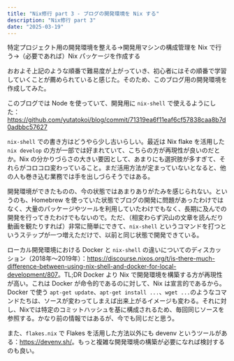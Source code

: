 ```yaml
---
title: "Nix修行 part 3 - ブログの開発環境を Nix する"
description: "Nix修行 part 3"
date: "2025-03-19"
---
```


特定プロジェクト用の開発環境を整える→開発用マシンの構成管理を Nix で行う→（必要であれば）Nix パッケージを作成する

おおよそ上記のような順番で難易度が上がっていき、初心者にはその順番で学習していくことが薦められていると感じた。そのため、このブログ用の開発環境を作成してみた。

このブログでは Node を使っていて、開発用に `nix-shell` で使えるようにした：<https://github.com/yutatokoi/blog/commit/71319ea6f11eaf6cf57838caa8b7d0adbbc57627>

`nix-shell` での書き方はどうやら少し古いらしい。最近は Nix flake を活用した `nix develop` の方が一部では好まれていて、こちらの方が再現性が良いのだとか。Nix の分かりづらさの大きい要因として、あまりにも選択肢が多すぎて、それらがコロコロ変わっていること。まだ活用方法が定まっていないとなると、他の人も巻き込む業務では手を出しづらそうではある。

開発環境ができたものの、今の状態ではあまりありがたみを感じられない。というのも、Homebrew を使っていた状態でブログの開発に問題があったわけではなく、大量のパッケージやツールを利用していたわけでもなく、長期に及んでの開発を行ってきたわけでもないので。ただ、（相変わらず沢山の文章を読んだり動画を観たりすれば）非常に簡単にできて、`nix-shell` というコマンドを打つというステップが一つ増えただけで、以前と同じ状態で開発できている。

ローカル開発環境における Docker と `nix-shell` の違いについてのディスカッション（2018年〜2019年）：<https://discourse.nixos.org/t/is-there-much-difference-between-using-nix-shell-and-docker-for-local-development/807>。TL;DR Docker より Nix で開発環境を構築する方が再現性が高い。これは Docker が命令的であるのに対して、Nix は宣言的であるから。Docker で使う `apt-get update`、`apt-get install ...`、`wget ...`のようなコマンドたちは、ソースが変わってしまえば出来上がるイメージも変わる。それに対し、Nixでは特定のコミットハッシュを基に構成されるため、毎回同じソースを参照する。かなり前の情報ではあるが、今でも同じだと思う。

また、`flakes.nix` で Flakes を活用した方法以外にも devenv というツールがある：<https://devenv.sh/>。もっと複雑な開発環境の構築が必要になれば検討するのも良い。
